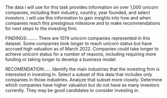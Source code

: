 The data i will use for this task provides information on over 1,000 unicorn companies, including their industry, country, year founded, and select investors. i will use this information to gain insights into how and when companies reach this prestigious milestone and to make recommendations for next steps to the investing firm.





FINDINGS:........
There are 1074 unicorn companies represented in this dataset.
Some companies took longer to reach unicorn status but have accrued high valuation as of March 2022. Companies could take longer to achieve unicorn status for a number of reasons, including requiring more funding or taking longer to develop a business model.



RECOMENDATION:.....
Identify the main industries that the investing firm is interested in investing in.
Select a subset of this data that includes only companies in those industries.
Analyze that subset more closely. Determine which companies have higher valuation but do not have as many investors currently. They may be good candidates to consider investing in.


